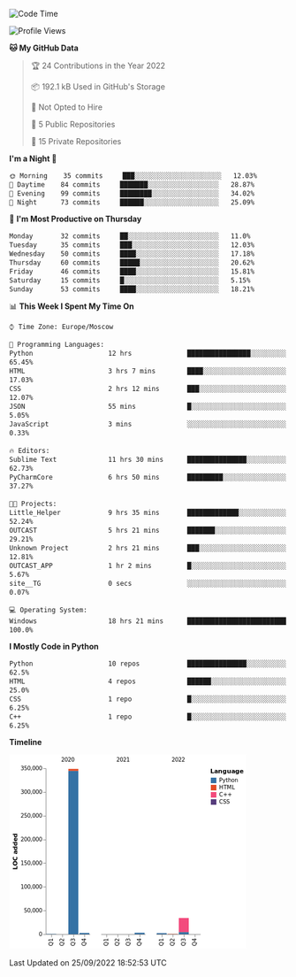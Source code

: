 <!--START_SECTION:waka-->
![Code Time](http://img.shields.io/badge/Code%20Time-27%20hrs%2045%20mins-blue)

![Profile Views](http://img.shields.io/badge/Profile%20Views-183-blue)

**🐱 My GitHub Data** 

> 🏆 24 Contributions in the Year 2022
 > 
> 📦 192.1 kB Used in GitHub's Storage 
 > 
> 🚫 Not Opted to Hire
 > 
> 📜 5 Public Repositories 
 > 
> 🔑 15 Private Repositories  
 > 
**I'm a Night 🦉** 

```text
🌞 Morning    35 commits     ███░░░░░░░░░░░░░░░░░░░░░░   12.03% 
🌆 Daytime    84 commits     ███████░░░░░░░░░░░░░░░░░░   28.87% 
🌃 Evening    99 commits     ████████░░░░░░░░░░░░░░░░░   34.02% 
🌙 Night      73 commits     ██████░░░░░░░░░░░░░░░░░░░   25.09%

```
📅 **I'm Most Productive on Thursday** 

```text
Monday       32 commits     ██░░░░░░░░░░░░░░░░░░░░░░░   11.0% 
Tuesday      35 commits     ███░░░░░░░░░░░░░░░░░░░░░░   12.03% 
Wednesday    50 commits     ████░░░░░░░░░░░░░░░░░░░░░   17.18% 
Thursday     60 commits     █████░░░░░░░░░░░░░░░░░░░░   20.62% 
Friday       46 commits     ████░░░░░░░░░░░░░░░░░░░░░   15.81% 
Saturday     15 commits     █░░░░░░░░░░░░░░░░░░░░░░░░   5.15% 
Sunday       53 commits     ████░░░░░░░░░░░░░░░░░░░░░   18.21%

```


📊 **This Week I Spent My Time On** 

```text
⌚︎ Time Zone: Europe/Moscow

💬 Programming Languages: 
Python                   12 hrs              ████████████████░░░░░░░░░   65.45% 
HTML                     3 hrs 7 mins        ████░░░░░░░░░░░░░░░░░░░░░   17.03% 
CSS                      2 hrs 12 mins       ███░░░░░░░░░░░░░░░░░░░░░░   12.07% 
JSON                     55 mins             █░░░░░░░░░░░░░░░░░░░░░░░░   5.05% 
JavaScript               3 mins              ░░░░░░░░░░░░░░░░░░░░░░░░░   0.33%

🔥 Editors: 
Sublime Text             11 hrs 30 mins      ███████████████░░░░░░░░░░   62.73% 
PyCharmCore              6 hrs 50 mins       █████████░░░░░░░░░░░░░░░░   37.27%

🐱‍💻 Projects: 
Little_Helper            9 hrs 35 mins       █████████████░░░░░░░░░░░░   52.24% 
OUTCAST                  5 hrs 21 mins       ███████░░░░░░░░░░░░░░░░░░   29.21% 
Unknown Project          2 hrs 21 mins       ███░░░░░░░░░░░░░░░░░░░░░░   12.81% 
OUTCAST_APP              1 hr 2 mins         █░░░░░░░░░░░░░░░░░░░░░░░░   5.67% 
site__TG                 0 secs              ░░░░░░░░░░░░░░░░░░░░░░░░░   0.07%

💻 Operating System: 
Windows                  18 hrs 21 mins      █████████████████████████   100.0%

```

**I Mostly Code in Python** 

```text
Python                   10 repos            ███████████████░░░░░░░░░░   62.5% 
HTML                     4 repos             ██████░░░░░░░░░░░░░░░░░░░   25.0% 
CSS                      1 repo              █░░░░░░░░░░░░░░░░░░░░░░░░   6.25% 
C++                      1 repo              █░░░░░░░░░░░░░░░░░░░░░░░░   6.25%

```


**Timeline**

![Chart not found](https://raw.githubusercontent.com/Delitel-WEB/Delitel-WEB/main/charts/bar_graph.png) 


 Last Updated on 25/09/2022 18:52:53 UTC
<!--END_SECTION:waka-->
